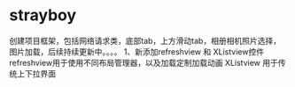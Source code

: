 # strayboy
创建项目框架，包括网络请求类，底部tab，上方滑动tab，相册相机照片选择，图片加载，后续持续更新中。。。。
1、新添加refreshview 和 XListview控件  refreshview用于使用不同布局管理器，以及加载定制加载动画
XListview 用于传统上下拉界面

